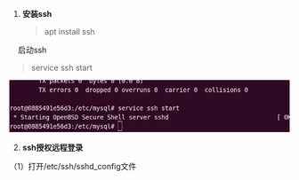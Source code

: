 1. **安装ssh**
   
   > apt install ssh

    启动ssh

> service ssh start

![](../../../../assets/2022-11-21-16-42-47-image.png)

2. **ssh授权远程登录**

（1）打开/etc/ssh/sshd_config文件
